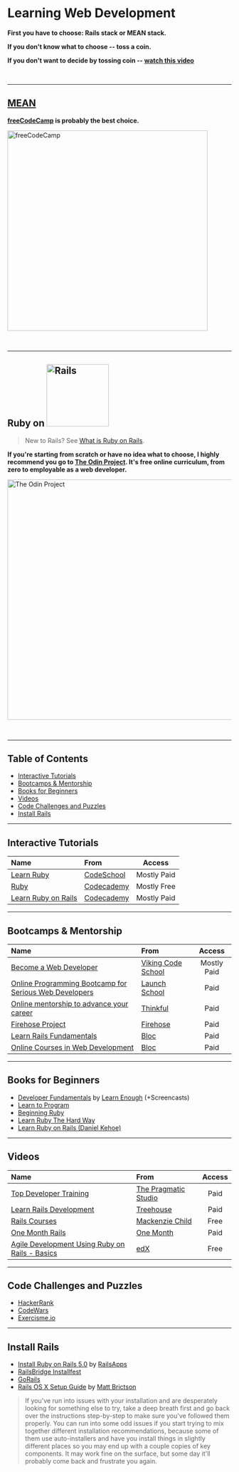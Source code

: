 # Learning Web Development
**First you have to choose: Rails stack or MEAN stack.**

**If you don't know what to choose -- toss a coin.**

**If you don't want to decide by tossing coin -- [watch this video](https://www.youtube.com/watch?v=1lU1FtIQz8c)**

<br>

---

## [MEAN](https://en.wikipedia.org/wiki/MEAN_(software_bundle))
**[freeCodeCamp](https://www.freecodecamp.com/) is probably the best choice.**

[<img src="https://freecodecamp.github.io/design-style-guide/downloads/freeCodeCamp-alternative.png" width="450" alt="freeCodeCamp">](https://www.freecodecamp.com/)

<br>

---

## Ruby on [<img src="http://rubyonrails.org/images/rails-logo.svg" width="140" alt="Rails">](http://rubyonrails.org/)

> New to Rails? See [What is Ruby on Rails](http://railsapps.github.io/what-is-ruby-rails.html).

**If you're starting from scratch or have no idea what to choose, I highly recommend you go to [The Odin Project][top]. It's free online curriculum, from zero to employable as a web developer.**

[<img src="https://lh3.googleusercontent.com/Wkn0IUCegqQlDEw1_sFOlja1OJcvqFOocIAtXIeR3SqLRyLwTh4VtreTUbNSPA0lQpuq9YE1kVarFblFVxFOnxUUcw_Taptj9E6RW_U_6FSsHVejL7Vg1ubZ9TnD8D_U8wOBGdM" align="center" width="540" alt="The Odin Project">](http://www.theodinproject.com/)

<br>

---
## Table of Contents

* [Interactive Tutorials](#interactive-tutorials)
* [Bootcamps & Mentorship](#bootcamps--mentorship)
* [Books for Beginners](#books-for-beginners)
* [Videos](#videos)
* [Code Challenges and Puzzles](#code-challenges-and-puzzles)
* [Install Rails](#install-rails)

---

## Interactive Tutorials
Name | From | Access
:--  | :--  | :--:
[Learn Ruby](https://www.codeschool.com/learn/ruby) | [CodeSchool][cs] | Mostly Paid
[Ruby](https://www.codecademy.com/tracks/ruby) | [Codecademy][cc] | Mostly Free
[Learn Ruby on Rails](https://www.codecademy.com/courses/learn-rails) | [Codecademy][cc] | Mostly Paid

---

## Bootcamps & Mentorship
Name | From | Access
:--  | :--  | :--:
[Become a Web Developer][vcs] | [Viking Code School][vcst] | Mostly Paid
[Online Programming Bootcamp for Serious Web Developers][ls] | [Launch School][ls] | Paid
[Online mentorship to advance your career][t]|[Thinkful][t]|Paid
[Firehose Project][tfp] |[Firehose][tfp]|Paid
[Learn Rails Fundamentals][bwdb]|[Bloc][b]|Paid
[Online Courses in Web Development][bwdct]|[Bloc][b]|Paid

---

## Books for Beginners
- [Developer Fundamentals][lewdf] by [Learn Enough][lea] (+Screencasts)
- [Learn to Program](https://pine.fm/LearnToProgram/)
- [Beginning Ruby](http://www.apress.com/la/book/9781484212790)
- [Learn Ruby The Hard Way](http://learnrubythehardway.org/)
- [Learn Ruby on Rails (Daniel Kehoe)](http://learn-rails.com/learn-ruby-on-rails.html)

---

## Videos

Name | From | Access
:--  | :--  | :--:
[Top Developer Training](https://pragmaticstudio.com/refs/railstutorial)|[The Pragmatic Studio](https://pragmaticstudio.com/about) | Paid
[Learn Rails Development][tthtrd] |[Treehouse][tth] | Paid
[Rails Courses](https://mackenziechild.me/rails-courses/) | [Mackenzie Child](https://mackenziechild.me/) | Free
[One Month Rails][omcomr] | [One Month][om] | Paid
[Agile Development Using Ruby on Rails - Basics](https://www.edx.org/course/agile-development-using-ruby-rails-uc-berkeleyx-cs169-1x) | [edX](https://www.edx.org/) | Free

---

## Code Challenges and Puzzles

* [HackerRank](https://www.hackerrank.com/domains/ruby)
* [CodeWars](https://www.codewars.com/)
* [Exercisme.io](http://exercism.io/languages/ruby)

---

## Install Rails

* [Install Ruby on Rails 5.0](http://railsapps.github.io/installing-rails.html) by [RailsApps](http://railsapps.github.io/)
* [RailsBridge Installfest](http://installfest.railsbridge.org/installfest/)
* [GoRails](https://gorails.com/setup)
* [Rails OS X Setup Guide](https://mattbrictson.com/rails-osx-setup-guide) by [Matt Brictson](https://mattbrictson.com/)

> If you've run into issues with your installation and are desperately looking for something else to try, take a deep breath first and go back over the instructions step-by-step to make sure you've followed them properly. You can run into some odd issues if you start trying to mix together different installation recommendations, because some of them use auto-installers and have you install things in slightly different places so you may end up with a couple copies of key components. It may work fine on the surface, but some day it'll probably come back and frustrate you again.

<!-- links -->

[b]: https://www.bloc.io/
[bwdb]: https://www.bloc.io/web-development-bootcamp/
[bwdct]: https://www.bloc.io/web-developer-career-track
[c]: https://www.coursera.org/
[cc]: https://www.codecademy.com/
[clwa]: https://www.coursera.org/learn/web-app
[cs]: https://www.codeschool.com/
[lea]: https://www.learnenough.com/about/
[lewdf]: https://www.learnenough.com/tutorials
[ls]: http://launchschool.com/railstutorial/
[om]: https://onemonth.com/
[omcomr]: https://onemonth.com/courses/one-month-rails/
[rk]: http://rubykoans.com/
[t]: https://www.thinkful.com/a/railstutorial
[top]: http://www.theodinproject.com/
[topa]: http://www.theodinproject.com/about/
[vcs]: https://www.vikingcodeschool.com/
[vcst]: https://www.vikingcodeschool.com/team/
[tfp]: http://www.thefirehoseproject.com/?tid=HARTL-RAILS-TUT-EB2&pid=HARTL-RAILS-TUT-EB2
[tth]: https://teamtreehouse.com/
[tthtrd]: https://teamtreehouse.com/tracks/rails-development/
